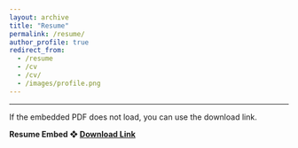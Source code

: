 ```yaml
---
layout: archive
title: "Resume"
permalink: /resume/
author_profile: true
redirect_from:
  - /resume
  - /cv
  - /cv/
  - /images/profile.png
---
```


------
If the embedded PDF does not load, you can use the download link.

**Resume Embed ❖ [Download Link](http://heej-jhj.github.io/files/tran-cv.pdf)**
<object data="/files/tran-cv.pdf" width="800" height="1000" type='application/pdf'></object>
